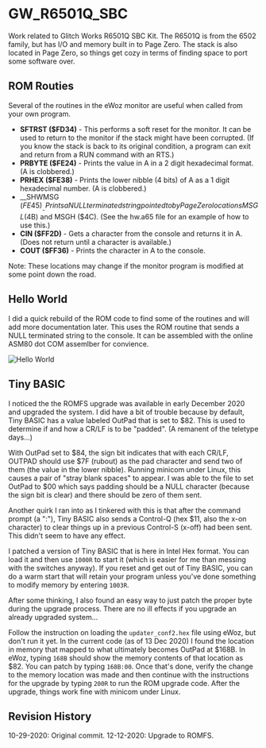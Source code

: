 # GW_R6501Q_SBC
Work related to Glitch Works R6501Q SBC Kit. The R6501Q is from the 6502 family, but has I/O and memory built in to Page Zero. The stack is also located in Page Zero, so things get cozy in terms of finding space to port some software over.

## ROM Routies
Several of the routines in the eWoz monitor are useful when called from your own program.

* __SFTRST ($FD34)__ - This performs a soft reset for the monitor. It can be used to return to the monitor if the stack might have been corrupted. (If you know the stack is back to its original condition, a program can exit and return from a RUN command with an RTS.)
* __PRBYTE ($FE24)__ - Prints the value in A in a 2 digit hexadecimal format. (A is clobbered.)
* __PRHEX ($FE38)__ - Prints the lower nibble (4 bits) of A as a 1 digit hexadecimal number. (A is clobbered.)
* __SHWMSG ($FE45)__ - Prints a NULL terminated string pointed to by Page Zero locations MSGL ($4B) and MSGH ($4C). (See the hw.a65 file for an example of how to use this.)
* __CIN ($FF2D)__ - Gets a character from the console and returns it in A. (Does not return until a character is available.)
* __COUT ($FF36)__ - Prints the character in A to the console.

Note: These locations may change if the monitor program is modified at some point down the road.

## Hello World
I did a quick rebuild of the ROM code to find some of the routines and will add more documentation later. This uses the ROM routine that sends a NULL terminated string to the console. It can be assembled with the online ASM80 dot COM assemlber for convience.

![Hello World](https://github.com/w4jbm/GW_R6501Q_SBC/raw/main/hw_25Oct2020.png)


## Tiny BASIC

I noticed the the ROMFS upgrade was available in early December 2020 and upgraded the system. I did have a bit of trouble because by default, Tiny BASIC has a value labeled OutPad that is set to $82. This is used to determine if and how a CR/LF is to be "padded". (A remanent of the teletype days...)

With OutPad set to $84, the sign bit indicates that with each CR/LF, OUTPAD should use $7F (rubout) as the pad character and send two of them (the value in the lower nibble). Running minicom under Linux, this causes a pair of "stray blank spaces" to appear. I was able to the file to set OutPad to $00 which says padding should be a NULL character (because the sign bit is clear) and there should be zero of them sent.

Another quirk I ran into as I tinkered with this is that after the command prompt (a ":"), Tiny BASIC also sends a Control-Q (hex $11, also the x-on character) to clear things up in a previous Control-S (x-off) had been sent. This didn't seem to have any effect.

I patched a version of Tiny BASIC that is here in Intel Hex format. You can load it and then use `1000R` to start it (which is easier for me than messing with the switches anyway). If you reset and get out of Tiny BASIC, you can do a warm start that will retain your program unless you've done something to modify memory by entering `1003R`.

After some thinking, I also found an easy way to just patch the proper byte during the upgrade process. There are no ill effects if you upgrade an already upgraded system...

Follow the instruction on loading the `updater_conf2.hex` file using eWoz, but don't run it yet. In the current code (as of 13 Dec 2020) I found the location in memory that mapped to what ultimately becomes OutPad at $168B. In eWoz, typing `168B` should show the memory contents of that location as $82. You can patch by typing `168B:00`. Once that's done, verify the change to the memory location was made and then continue with the instructions for the upgrade by typing `200R` to run the ROM upgrade code. After the upgrade, things work fine with minicom under Linux.


## Revision History
10-29-2020: Original commit.
12-12-2020: Upgrade to ROMFS.
